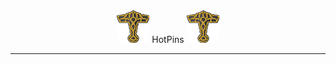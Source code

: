 <div align=center>
    <img src='img/logo.png' style='width:52px;height:52px;'/>
    HotPins
    <img src='img/logo.png' style='width:52px;height:52px;'/>
</div>

---